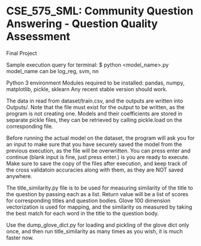 # CSE_575_SML: Community Question Answering - Question Quality Assessment
Final Project

Sample execution query for terminal:
$ python <model_name>.py
model_name can be log_reg, svm, nn

Python 3 environment
Modules required to be installed: pandas, numpy, matplotlib, pickle, sklearn
Any recent stable version should work.

The data in read from dataset/train.csv, and the outputs are written into Outputs/<filename>. Note that the file must exist for the output to be written, as the program is not creating one. Models and their coefficients are stored in separate pickle files, they can be retrieved by calling pickle.load on the corresponding file.
  

Before running the actual model on the dataset, the program will ask you for an input to make sure that you have securely saved the model from the previous execution, as the file will be overwritten. You can press enter and continue (blank input is fine, just press enter.) is you are ready to execute. Make sure to save the copy of the files after execution, and keep track of the cross validatoin accuracies along with them, as they are NOT saved anywhere.



The title_similarity.py file is to be used for measuring similarity of the title to the question by passing each as a list. Return value will be a list of scores for corresponding titles and question bodies. Glove 100 dimension vectorization is used for mapping, and the similarity os measured by taking the best match for each word in the title to the question body.

Use the dump_glove_dict.py for loading and pickling of the glove dict only once, and then run title_similarity as many times as you wish, it is much faster now.
